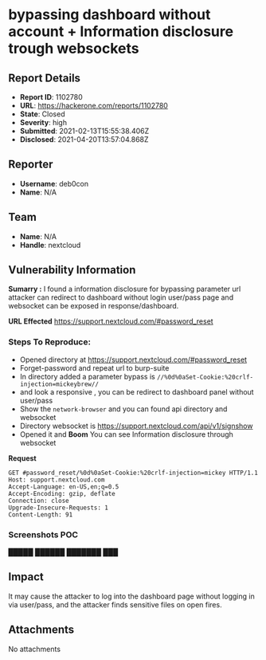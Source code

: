 # bypassing dashboard without account + Information disclosure trough websockets 

## Report Details
- **Report ID**: 1102780
- **URL**: https://hackerone.com/reports/1102780
- **State**: Closed
- **Severity**: high
- **Submitted**: 2021-02-13T15:55:38.406Z
- **Disclosed**: 2021-04-20T13:57:04.868Z

## Reporter
- **Username**: deb0con
- **Name**: N/A

## Team
- **Name**: N/A
- **Handle**: nextcloud

## Vulnerability Information
**Sumarry :** 
I found a information disclosure for bypassing parameter url attacker can redirect to dashboard without login user/pass page
and websocket can be exposed in response/dashboard.

**URL Effected**
https://support.nextcloud.com/#password_reset

### Steps To Reproduce:
  * Opened directory at https://support.nextcloud.com/#password_reset
  * Forget-password  and repeat url to burp-suite
  * In directory added a parameter bypass is ``//%0d%0aSet-Cookie:%20crlf-injection=mickeybrew//``
  * and look a responsive , you can be redirect to dashboard panel without user/pass
  * Show the ``network-browser`` and you can found api directory and websocket
  * Directory websocket is https://support.nextcloud.com/api/v1/signshow
  * Opened it and **Boom** You can see Information disclosure through websocket

**Request**
```
GET #password_reset/%0d%0aSet-Cookie:%20crlf-injection=mickey HTTP/1.1
Host: support.nextcloud.com
Accept-Language: en-US,en;q=0.5
Accept-Encoding: gzip, deflate
Connection: close
Upgrade-Insecure-Requests: 1
Content-Length: 91
```
 ### Screenshots POC
█████
██████
███████
███

## Impact

It may cause the attacker to log into the dashboard page without logging in via user/pass, and the attacker finds sensitive files on open fires.

## Attachments
No attachments
